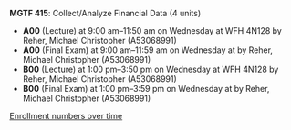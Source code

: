 **MGTF 415**: Collect/Analyze Financial Data (4 units)

- **A00** (Lecture) at 9:00 am–11:50 am on Wednesday at WFH 4N128 by Reher, Michael Christopher (A53068991)
- **A00** (Final Exam) at 9:00 am–11:59 am on Wednesday at   by Reher, Michael Christopher (A53068991)
- **B00** (Lecture) at 1:00 pm–3:50 pm on Wednesday at WFH 4N128 by Reher, Michael Christopher (A53068991)
- **B00** (Final Exam) at 1:00 pm–3:59 pm on Wednesday at   by Reher, Michael Christopher (A53068991)

[Enrollment numbers over time](./MGTF415.tsv)
